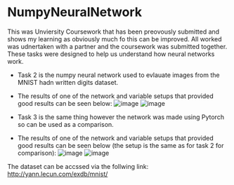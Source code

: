 # NumpyNeuralNetwork

This was Unviersity Coursework that has been preovously submitted and shows my learning as obviously much fo this can be improved. All worked was udnertaken with a partner and the coursework was submitted together. These tasks were designed to help us understand how neural networks work.

 - Task 2 is the numpy neural network used to evlauate images from the MNIST hadn written digits dataset. 
 - The results of one of the network and variable setups that provided good results can be seen below:
![image](https://user-images.githubusercontent.com/72444456/157115580-3ebe7601-8044-4fa1-bc5a-fc17a9ef56eb.png)
![image](https://user-images.githubusercontent.com/72444456/157115593-6c3e2cf8-6541-4793-90de-36c72993e988.png)

 - Task 3 is the same thing however the network was made using Pytorch so can be used as a comparison. 
 - The results of one of the network and variable setups that provided good results can be seen below (the setup is the same as for task 2 for comparison):
![image](https://user-images.githubusercontent.com/72444456/157115880-0685bb08-17be-43b8-a760-64107854a0cf.png)
![image](https://user-images.githubusercontent.com/72444456/157115893-a1f5911c-d018-4af9-bc74-f0e08b70fafd.png)


The dataset can be accssed via the follwing link:
http://yann.lecun.com/exdb/mnist/
